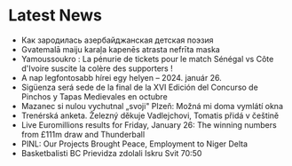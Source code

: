 # Latest News
-  Как зародилась азербайджанская детская поэзия
-  Gvatemalā maiju karaļa kapenēs atrasta nefrīta maska
-  Yamoussoukro : La pénurie de tickets pour le match Sénégal vs Côte d'Ivoire suscite la colère des supporters !
-  A nap legfontosabb hírei egy helyen – 2024. január 26.
-  Sigüenza será sede de la final de la XVI Edición del Concurso de Pinchos y Tapas Medievales en octubre
-  Mazanec si nulou vychutnal „svoji" Plzeň: Možná mi doma vymlátí okna
-  Trenérská anketa. Železný děkuje Vadlejchovi, Tomatis přidá v češtině
-  Live Euromillions results for Friday, January 26: The winning numbers from £111m draw and Thunderball
-  PINL: Our Projects Brought Peace, Employment to Niger Delta
-  Basketbalisti BC Prievidza zdolali Iskru Svit 70:50

